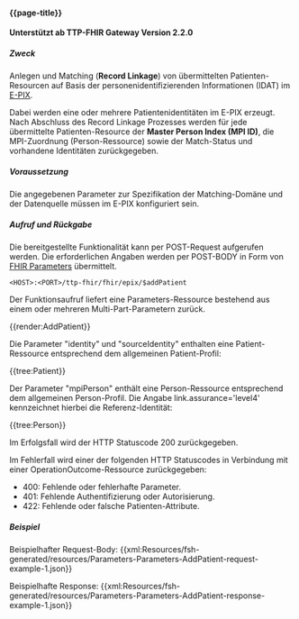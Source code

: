 #### {{page-title}}
**Unterstützt ab TTP-FHIR Gateway Version 2.2.0**

##### **Zweck**
Anlegen und Matching (**Record Linkage**) von übermittelten Patienten-Resourcen auf Basis der personenidentifizierenden Informationen (IDAT) im [E-PIX](https://www.ths-greifswald.de/e-pix).

Dabei werden eine oder mehrere Patientenidentitäten im E-PIX erzeugt. Nach Abschluss des Record Linkage Prozesses werden für jede übermittelte Patienten-Resource der **Master Person Index (MPI ID)**, die MPI-Zuordnung (Person-Ressource) sowie der Match-Status und vorhandene Identitäten zurückgegeben.

##### **Voraussetzung**
Die angegebenen Parameter zur Spezifikation der Matching-Domäne und der Datenquelle müssen im E-PIX konfiguriert sein.

##### **Aufruf und Rückgabe**
Die bereitgestellte Funktionalität kann per POST-Request aufgerufen werden. Die erforderlichen Angaben werden per POST-BODY in Form von [FHIR Parameters](https://www.hl7.org/fhir/parameters.html) übermittelt.

`<HOST>:<PORT>/ttp-fhir/fhir/epix/$addPatient`

Der Funktionsaufruf liefert eine Parameters-Ressource bestehend aus einem oder mehreren Multi-Part-Parametern zurück.

{{render:AddPatient}}

Die Parameter "identity" und "sourceIdentity" enthalten eine Patient-Ressource entsprechend dem allgemeinen Patient-Profil:

{{tree:Patient}}

Der Parameter "mpiPerson" enthält eine Person-Ressource entsprechend dem allgemeinen Person-Profil. Die Angabe link.assurance='level4' kennzeichnet hierbei die Referenz-Identität:

{{tree:Person}}

Im Erfolgsfall wird der HTTP Statuscode 200 zurückgegeben.

Im Fehlerfall wird einer der folgenden HTTP Statuscodes in Verbindung mit einer OperationOutcome-Ressource zurückgegeben:
* 400: Fehlende oder fehlerhafte Parameter.
* 401: Fehlende Authentifizierung oder Autorisierung.
* 422: Fehlende oder falsche Patienten-Attribute.


##### **Beispiel**
Beispielhafter Request-Body:
{{xml:Resources/fsh-generated/resources/Parameters-Parameters-AddPatient-request-example-1.json}}

Beispielhafte Response:
{{xml:Resources/fsh-generated/resources/Parameters-Parameters-AddPatient-response-example-1.json}}
